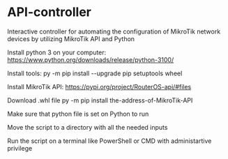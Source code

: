 # API-controller
Interactive controller for automating the configuration of MikroTik network devices by utilizing MikroTik API and Python

Install python 3 on your computer:
https://www.python.org/downloads/release/python-3100/

Install tools:
py -m pip install --upgrade pip setuptools wheel

Install MikroTik API:
https://pypi.org/project/RouterOS-api/#files

Download .whl file
py -m pip install the-address-of-MikroTik-API

Make sure that python file is set on Python to run

Move the script to a directory with all the needed inputs

Run the script on a terminal like PowerShell or CMD with administartive privilege
